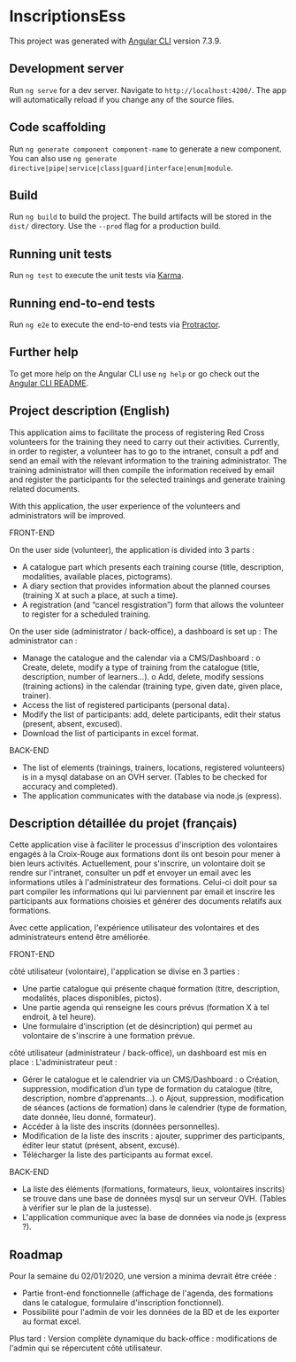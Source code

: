 # InscriptionsEss

This project was generated with [Angular CLI](https://github.com/angular/angular-cli) version 7.3.9.

## Development server

Run `ng serve` for a dev server. Navigate to `http://localhost:4200/`. The app will automatically reload if you change any of the source files.

## Code scaffolding

Run `ng generate component component-name` to generate a new component. You can also use `ng generate directive|pipe|service|class|guard|interface|enum|module`.

## Build

Run `ng build` to build the project. The build artifacts will be stored in the `dist/` directory. Use the `--prod` flag for a production build.

## Running unit tests

Run `ng test` to execute the unit tests via [Karma](https://karma-runner.github.io).

## Running end-to-end tests

Run `ng e2e` to execute the end-to-end tests via [Protractor](http://www.protractortest.org/).

## Further help

To get more help on the Angular CLI use `ng help` or go check out the [Angular CLI README](https://github.com/angular/angular-cli/blob/master/README.md).

## Project description (English)

This application aims to facilitate the process of registering Red Cross volunteers for the training they need to carry out their activities.
Currently, in order to register, a volunteer has to go to the intranet, consult a pdf and send an email with the relevant information to the training administrator. The training administrator will then compile the information received by email and register the participants for the selected trainings and generate training related documents.

With this application, the user experience of the volunteers and administrators will be improved.

FRONT-END

On the user side (volunteer), the application is divided into 3 parts :

- A catalogue part which presents each training course (title, description, modalities, available places, pictograms).
- A diary section that provides information about the planned courses (training X at such a place, at such a time).
- A registration (and “cancel resgistration”) form that allows the volunteer to register for a scheduled training.

On the user side (administrator / back-office), a dashboard is set up :
The administrator can : 
- Manage the catalogue and the calendar via a CMS/Dashboard :
o Create, delete, modify a type of training from the catalogue (title, description, number of learners...).
o Add, delete, modify sessions (training actions) in the calendar (training type, given date, given place, trainer).
- Access the list of registered participants (personal data).
- Modify the list of participants: add, delete participants, edit their status (present, absent, excused).
- Download the list of participants in excel format.

BACK-END

- The list of elements (trainings, trainers, locations, registered volunteers) is in a mysql database on an OVH server. (Tables to be checked for accuracy and completed).
- The application communicates with the database via node.js (express).


## Description détaillée du projet (français)

Cette application vise à faciliter le processus d'inscription des volontaires engagés à la Croix-Rouge aux formations dont ils ont besoin pour mener à bien leurs activités.
Actuellement, pour s'inscrire, un volontaire doit se rendre sur l'intranet, consulter un pdf et envoyer un email avec les informations utiles à l'administrateur des formations. Celui-ci doit pour sa part compiler les informations qui lui parviennent par email et inscrire les participants aux formations choisies et générer des documents relatifs aux formations.

Avec cette application, l'expérience utilisateur des volontaires et des administrateurs entend être améliorée.

FRONT-END

côté utilisateur (volontaire), l'application se divise en 3 parties :

- Une partie catalogue qui présente chaque formation (titre, description, modalités, places disponibles, pictos).
- Une partie agenda qui renseigne les cours prévus (formation X à tel endroit, à tel heure).
- Une formulaire d'inscription (et de désincription) qui permet au volontaire de s'inscrire à une formation prévue.

côté utilisateur (administrateur / back-office), un dashboard est mis en place :
L'administrateur peut : 
- Gérer le catalogue et le calendrier via un CMS/Dashboard :
o Création, suppression, modification d’un type de formation du catalogue (titre, description, nombre d’apprenants…).
o Ajout, suppression, modification de séances (actions de formation) dans le calendrier (type de formation, date donnée, lieu donné, formateur).
- Accéder à la liste des inscrits (données personnelles).
- Modification de la liste des inscrits : ajouter, supprimer des participants, éditer leur statut (présent, absent, excusé).
- Télécharger la liste des participants au format excel.

BACK-END

- La liste des éléments (formations, formateurs, lieux, volontaires inscrits) se trouve dans une base de données mysql sur un serveur OVH. (Tables à vérifier sur le plan de la justesse).
- L'application communique avec la base de données via node.js (express ?).



## Roadmap

Pour la semaine du 02/01/2020, une version a minima devrait être créée :
- Partie front-end fonctionnelle (affichage de l'agenda, des formations dans le catalogue, formulaire d'inscription fonctionnel).
- Possibilité pour l'admin de voir les données de la BD et de les exporter au format excel.

Plus tard :
Version complète dynamique du back-office : modifications de l'admin qui se répercutent côté utilisateur.
